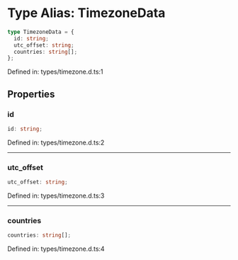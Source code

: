 # Type Alias: TimezoneData

```ts
type TimezoneData = {
  id: string;
  utc_offset: string;
  countries: string[];
};
```

Defined in: types/timezone.d.ts:1

## Properties

### id

```ts
id: string;
```

Defined in: types/timezone.d.ts:2

***

### utc\_offset

```ts
utc_offset: string;
```

Defined in: types/timezone.d.ts:3

***

### countries

```ts
countries: string[];
```

Defined in: types/timezone.d.ts:4
